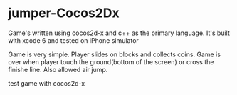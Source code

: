 jumper-Cocos2Dx
===============


Game's written using cocos2d-x and c++ as the primary language.
It's built with xcode 6 and tested on iPhone simulator

Game is very simple. Player slides on blocks and collects coins. Game is over when player touch the ground(bottom of the screen)
or cross the finishe line. Also allowed air jump.

test game with cocos2d-x
